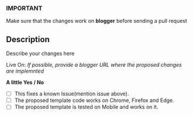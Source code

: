 ### IMPORTANT
Make sure that the changes work on **blogger** before sending a pull request

## Description
Describe your changes here

Live On: *If possible, provide a blogger URL where the proposed changes are implemnted*

**A little Yes / No**
- [ ] This fixes a known Issue(mention issue above).
- [ ] The proposed template code works on Chrome, Firefox and Edge.
- [ ] The proposed template is tested on Mobile and works on it.
